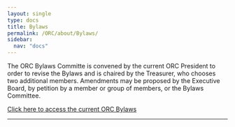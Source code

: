 ```yaml
---
layout: single
type: docs
title: Bylaws
permalink: /ORC/about/Bylaws/
sidebar:
  nav: "docs"
---
```


The ORC Bylaws Committe is convened by the current ORC President to order to revise the Bylaws and is chaired by the Treasurer, who chooses two additional members. Amendments may be proposed by the Executive Board, by petition by a member or group of members, or the Bylaws Committee.

[Click here to access the current ORC Bylaws](https://drive.google.com/file/d/1DS1Pd5vzhJfDoNYr9MR7qz79-CKMZVT-/view?usp=share_link)

---
